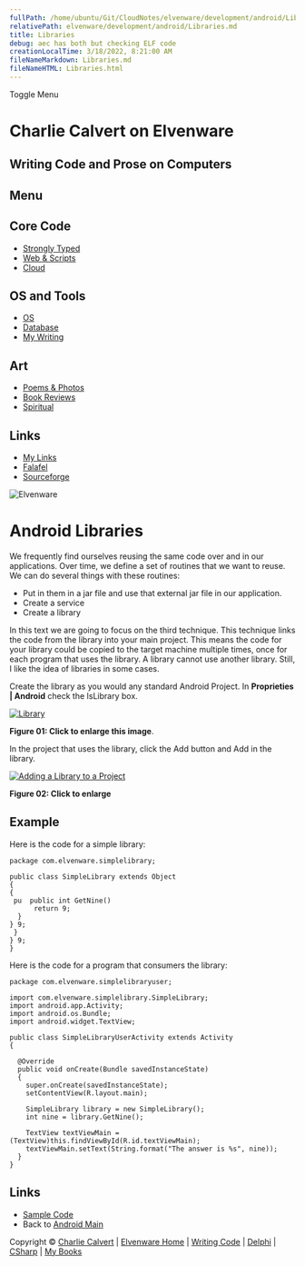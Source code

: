 ```yaml
---
fullPath: /home/ubuntu/Git/CloudNotes/elvenware/development/android/Libraries.md
relativePath: elvenware/development/android/Libraries.md
title: Libraries
debug: aec has both but checking ELF code
creationLocalTime: 3/18/2022, 8:21:00 AM
fileNameMarkdown: Libraries.md
fileNameHTML: Libraries.html
---
```


<!-- toc -->
<!-- tocstop -->

Toggle Menu

Charlie Calvert on Elvenware
============================

Writing Code and Prose on Computers
-----------------------------------

Menu
----

Core Code
---------

-   [Strongly Typed](../index.html)
-   [Web & Scripts](../web/index.html)
-   [Cloud](../cloud/index.shtml)

OS and Tools
------------

-   [OS](../../os/index.html)
-   [Database](../database/index.html)
-   [My Writing](../../books/index.html)

Art
---

-   [Poems & Photos](../../Art/index.html)
-   [Book Reviews](../../books/reading/index.html)
-   [Spiritual](../../spirit/index.html)

Links
-----

-   [My Links](../../links.html)
-   [Falafel](http://www.falafel.com/)
-   [Sourceforge](http://sourceforge.net/projects/elvenware/)

![Elvenware](../../images/elvenwarelogo.png)

Android Libraries
=================

We frequently find ourselves reusing the same code over and in our
applications. Over time, we define a set of routines that we want to
reuse. We can do several things with these routines:

-   Put in them in a jar file and use that external jar file in our
    application.
-   Create a service
-   Create a library

In this text we are going to focus on the third technique. This
technique links the code from the library into your main project. This
means the code for your library could be copied to the target machine
multiple times, once for each program that uses the library. A library
cannot use another library. Still, I like the idea of libraries in some
cases.

Create the library as you would any standard Android Project. In
**Proprieties | Android** check the IsLibrary box.

[![Library](images/Library01Small.png)](images/Library01.png)

**Figure 01: Click to enlarge this image**.

In the project that uses the library, click the Add button and Add in
the library.

[![Adding a Library to a
Project](images/Library02Small.png)](images/Library02.png)

**Figure 02: Click to enlarge**

**Example**
-----------

Here is the code for a simple library:

~~~~ {.code}
package com.elvenware.simplelibrary;

public class SimpleLibrary extends Object 
{
{
 pu  public int GetNine()
      return 9;
  }
} 9;
 }
} 9;
}
~~~~

Here is the code for a program that consumers the library:

~~~~ {.code}
package com.elvenware.simplelibraryuser;

import com.elvenware.simplelibrary.SimpleLibrary;
import android.app.Activity;
import android.os.Bundle;
import android.widget.TextView;

public class SimpleLibraryUserActivity extends Activity 
{

  @Override
  public void onCreate(Bundle savedInstanceState) 
  {
    super.onCreate(savedInstanceState);
    setContentView(R.layout.main);

    SimpleLibrary library = new SimpleLibrary();
    int nine = library.GetNine();

    TextView textViewMain = (TextView)this.findViewById(R.id.textViewMain);
    textViewMain.setText(String.format("The answer is %s", nine)); 
  }
}
~~~~

Links
-----

-   [Sample Code](../../downloads/Android/SimpleLibrary.zip)
-   Back to [Android Main](index.html)

Copyright © [Charlie Calvert](../../index.html) | [Elvenware
Home](../../index.html) | [Writing Code](../index.html) |
[Delphi](../delphi/index.html) | [CSharp](../csharp/index.html) | [My
Books](../../books/index.html)
